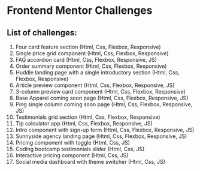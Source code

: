 # Frontend Mentor Challenges

## List of challenges:

1. Four card feature section (Html, Css, Flexbox, Responsive)
2. Single price grid component (Html, Css, Flexbox, Responsive)
3. FAQ accordion card (Html, Css, Flexbox, Responsive, JS)
4. Order summary component (Html, Css, Flexbox, Responsive)
5. Huddle landing page with a single introductory section (Html, Css, Flexbox, Responsive)
6. Article preview component (Html, Css, Flexbox, Responsive, JS)
7. 3-column preview card component (Html, Css, Flexbox, Responsive)
8. Base Apparel coming soon page (Html, Css, Flexbox, Responsive, JS)
9. Ping single column coming soon page (Html, Css, Flexbox, Responsive, JS)
10. Testimonials grid section (Html, Css, Flexbox, Responsive)
11. Tip calculator app (Html, Css, Flexbox, Responsive, JS)
12. Intro component with sign-up form (Html, Css, Flexbox, Responsive, JS)
13. Sunnyside agency landing page (Html, Css, Flexbox, Responsive, JS)
14. Pricing component with toggle (Html, Css, JS)
15. Coding bootcamp testimonials slider (Html, Css, JS)
16. Interactive pricing component (Html, Css, JS)
17. Social media dashboard with theme switcher (Html, Css, JS)
